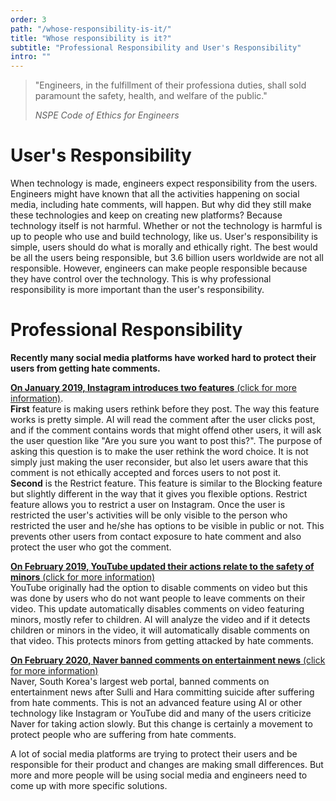 ```yaml
---
order: 3
path: "/whose-responsibility-is-it/"
title: "Whose responsibility is it?"
subtitle: "Professional Responsibility and User's Responsibility"
intro: ""
---
```


<blockquote class="column-span">
  <p>"Engineers, in the fulfillment of their professiona duties, shall sold paramount the safety, health, and welfare of the public."</p>

  <cite>NSPE Code of Ethics for Engineers</cite>
</blockquote>

# User's Responsibility
When technology is made, engineers expect responsibility from the users. Engineers might have known that all the activities happening on social media, including hate comments, will happen. But why did they still make these technologies and keep on creating new platforms? Because technology itself is not harmful. Whether or not the technology is harmful is up to people who use and build technology, like us. User's responsibility is simple, users should do what is morally and ethically right. The best would be all the users being responsible, but 3.6 billion users worldwide are not all responsible. However, engineers can make people responsible because they have control over the technology. This is why professional responsibility is more important than the user's responsibility.

# Professional Responsibility

**Recently many social media platforms have worked hard to protect their users from getting hate comments.**

[**On January 2019, Instagram introduces two features** (click for more information)](https://fossbytes.com/instagram-asks-rethink-hate-comments-restrict-feature/).
<br/>
**First** feature is making users rethink before they post. The way this feature works is pretty simple. AI will read the comment after the user clicks post, and if the comment contains words that might offend other users, it will ask the user question like "Are you sure you want to post this?". The purpose of asking this question is to make the user rethink the word choice. It is not simply just making the user reconsider, but also let users aware that this comment is not ethically accepted and forces users to not post it.
<br/>
**Second** is the Restrict feature. This feature is similar to the Blocking feature but slightly different in the way that it gives you flexible options. Restrict feature allows you to restrict a user on Instagram. Once the user is restricted the user's activities will be only visible to the person who restricted the user and he/she has options to be visible in public or not. This prevents other users from contact exposure to hate comment and also protect the user who got the comment.
<br/>

[**On February 2019, YouTube updated their actions relate to the safety of minors** (click for more information)](https://youtube-creators.googleblog.com/2019/02more-updates-on-our-actions-related-to.html)
<br/>
YouTube originally had the option to disable comments on video but this was done by users who do not want people to leave comments on their video. This update automatically disables comments on video featuring minors, mostly refer to children. AI will analyze the video and if it detects children or minors in the video, it will automatically disable comments on that video. This protects minors from getting attacked by hate comments.
<br/>

[**On February 2020, Naver banned comments on entertainment news** (click for more information)](http://www.koreaherald.com/view.php?ud=20200220000937)
<br/>
Naver, South Korea's largest web portal, banned comments on entertainment news after Sulli and Hara committing suicide after suffering from hate comments. This is not an advanced feature using AI or other technology like Instagram or YouTube did and many of the users criticize Naver for taking action slowly. But this change is certainly a movement to protect people who are suffering from hate comments.
<br/>

A lot of social media platforms are trying to protect their users and be responsible for their product and changes are making small differences. But more and more people will be using social media and engineers need to come up with more specific solutions.